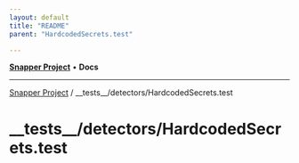 ```yaml
---
layout: default
title: "README"
parent: "HardcodedSecrets.test"

---
```

[**Snapper Project**](../../../README.md) • **Docs**

***

[Snapper Project](../../../README.md) / \_\_tests\_\_/detectors/HardcodedSecrets.test

# \_\_tests\_\_/detectors/HardcodedSecrets.test
